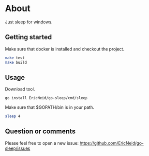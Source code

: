 # About

Just sleep for windows.

## Getting started

Make sure that docker is installed and checkout the project.

```bash
make test
make build
```

## Usage

Download tool.

```bash
go install EricNeid/go-sleep/cmd/sleep
```

Make sure that $GOPATH/bin is in your path.

```bash
sleep 4
```

## Question or comments

Please feel free to open a new issue:
<https://github.com/EricNeid/go-sleep/issues>
